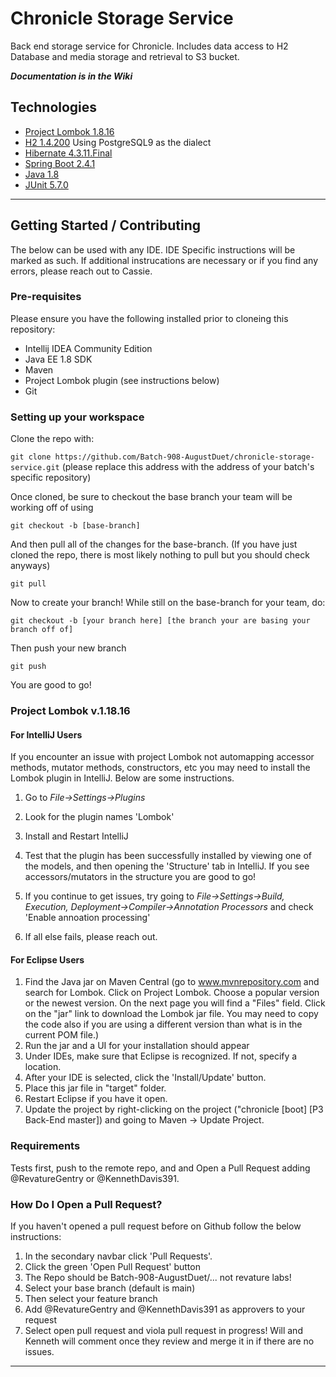 # Chronicle Storage Service
Back end storage service for Chronicle. Includes data access to H2 Database and media storage and retrieval to S3 bucket.

***Documentation is in the Wiki***

## Technologies
- [Project Lombok 1.8.16](https://projectlombok.org/features/all)
- [H2 1.4.200](https://www.h2database.com/html/main.html) Using PostgreSQL9 as the dialect
- [Hibernate 4.3.11.Final](https://docs.jboss.org/hibernate/orm/4.3/manual/en-US/html_single/)
- [Spring Boot 2.4.1](https://docs.spring.io/spring-boot/docs/2.4.1/reference/html/using-spring-boot.html#using-boot-build-systems)
- [Java 1.8](https://javaee.github.io/javaee-spec/javadocs/)
- [JUnit 5.7.0](https://junit.org/junit5/docs/snapshot/release-notes/#release-notes-5.7.0)
* * *

## Getting Started / Contributing
The below can be used with any IDE. IDE Specific instructions will be marked as such. If additional instrucations are necessary or if you find any errors, please reach out to Cassie.

### Pre-requisites
Please ensure you have the following installed prior to cloneing this repository:
- Intellij IDEA Community Edition
- Java EE 1.8 SDK
- Maven
- Project Lombok plugin (see instructions below)
- Git

### Setting up your workspace
Clone the repo with:

`git clone https://github.com/Batch-908-AugustDuet/chronicle-storage-service.git` (please replace this address with the address of your batch's specific repository)

Once cloned, be sure to checkout the base branch your team will be working off of using

`git checkout -b [base-branch]`

And then pull all of the changes for the base-branch.
(If you have just cloned the repo, there is most likely nothing to pull but you should check anyways)

`git pull`

Now to create your branch! While still on the base-branch for your team, do:

`git checkout -b [your branch here] [the branch your are basing your branch off of]`

Then push your new branch

`git push`

You are good to go!


### Project Lombok v.1.18.16
#### For IntelliJ Users
If you encounter an issue with project Lombok not automapping accessor methods, mutator methods, constructors, etc you may need to install the Lombok plugin in IntelliJ. Below are some instructions.

1) Go to *File->Settings->Plugins*
2) Look for the plugin names 'Lombok'
3) Install and Restart IntelliJ
4) Test that the plugin has been successfully installed by viewing one of the models, and then opening the 'Structure' tab in IntelliJ.
If you see accessors/mutators in the structure you are good to go!

5) If you continue to get issues, try going to 
*File->Settings->Build, Execution, Deployment->Compiler->Annotation Processors*
and check 'Enable annoation processing'

8) If all else fails, please reach out.

#### For Eclipse Users
1) Find the Java jar on Maven Central (go to www.mvnrepository.com and search for Lombok. Click on Project Lombok. Choose a popular version or the newest version. On the next page you will find a "Files" field. Click on the "jar" link to download the Lombok jar file. You may need to copy the code also if you are using a different version than what is in the current POM file.)
2) Run the jar and a UI for your installation should appear
3) Under IDEs, make sure that Eclipse is recognized. If not, specify a location.
4) After your IDE is selected, click the 'Install/Update' button.
5) Place this jar file in "target" folder.
6) Restart Eclipse if you have it open.
7) Update the project by right-clicking on the project ("chronicle [boot] [P3 Back-End master]) and going to Maven -> Update Project.

### Requirements
Tests first, push to the remote repo, and and Open a Pull Request adding @RevatureGentry or @KennethDavis391.

### How Do I Open a Pull Request?
If you haven't opened a pull request before on Github follow the below instructions:
1) In the secondary navbar click 'Pull Requests'.
2) Click the green 'Open Pull Request' button
3) The Repo should be Batch-908-AugustDuet/... not revature labs!
4) Select your base branch (default is main)
5) Then select your feature branch
6) Add @RevatureGentry and @KennethDavis391 as approvers to your request
7) Select open pull request and viola pull request in progress! Will and Kenneth will comment once they review and merge it in if there are no issues.

* * *
